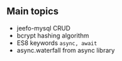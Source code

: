 
## Main topics 

* jeefo-mysql CRUD
* bcrypt hashing algorithm
* ES8 keywords `async, await`
* async.waterfall from async library
